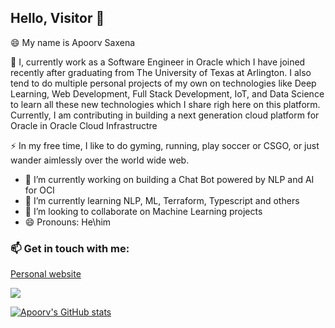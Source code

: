 ## Hello, Visitor 👋


😄 My name is Apoorv Saxena

<p>💬 I, currently work as a Software Engineer in Oracle which I have joined recently after graduating from The University of Texas at Arlington. I also tend to do multiple personal projects of my own on technologies like Deep Learning, Web Development, Full Stack Development, IoT, and Data Science to learn all these new technologies which I share righ here on this platform. Currently, I am contributing in building a next generation cloud platform for Oracle in Oracle Cloud Infrastructre</p>

<p>⚡ In my free time, I like to do gyming, running, play soccer or CSGO, or just wander aimlessly over the world wide web.</p>

- 🔭 I’m currently working on building a Chat Bot powered by NLP and AI for OCI
- 🌱 I’m currently learning NLP, ML, Terraform, Typescript and others
- 👯 I’m looking to collaborate on Machine Learning projects
- 😄 Pronouns: He\him


### 📫 Get in touch with me:
<p><a href="https://apoorvsaxena.ninja/">Personal website</a></p>
<p><a href="https://www.linkedin.com/in/apoorv-saxena/"><img src="https://upload.wikimedia.org/wikipedia/commons/thumb/0/01/LinkedIn_Logo.svg/291px-LinkedIn_Logo.svg.png"></a></p>

[![Apoorv's GitHub stats](https://github-readme-stats.vercel.app/api?username=Ap00rvSaxena&show_icons=true&theme=radical&hide=contribs,prs)](https://github.com/anuraghazra/github-readme-stats)

<!--
![Apoorv's GitHub Stats](https://github-readme-stats.vercel.app/api?username=Ap00rvSaxena&count_private=true&show_icons=true&theme=algolia )


**Ap00rvSaxena/Ap00rvSaxena** is a ✨ _special_ ✨ repository because its `README.md` (this file) appears on your GitHub profile.

Here are some ideas to get you started:


- 🤔 I’m looking for help with 
- 💬 Ask me about ...
- 📫 How to reach me: ...
- ⚡ Fun fact: ...
-->

